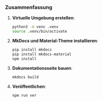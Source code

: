 
### Zusammenfassung

1. **Virtuelle Umgebung erstellen**:
    ```bash
    python3 -m venv .venv
    source .venv/bin/activate
    ```

2. **MkDocs und Material-Theme installieren**:
    ```bash
    pip install mkdocs
    pip install mkdocs-material
    npm install
    ```

3. **Dokumentationsseite bauen**:
    ```bash
    mkdocs build
    ```

4. **Veröffentlichen**:
    ```bash
    npm run ver  
    ```
